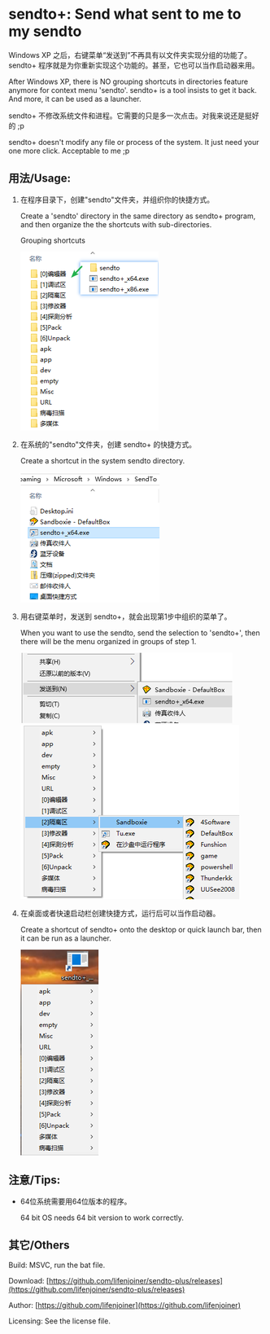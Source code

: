 # sendto+: Send what sent to me to my sendto

Windows XP 之后，右键菜单“发送到”不再具有以文件夹实现分组的功能了。sendto+ 程序就是为你重新实现这个功能的。甚至，它也可以当作启动器来用。

After Windows XP, there is NO grouping shortcuts in directories feature anymore for context menu 'sendto'. sendto+ is a tool insists to get it back. And more, it can be used as a launcher.

sendto+ 不修改系统文件和进程。它需要的只是多一次点击。对我来说还是挺好的 ;p

sendto+ doesn't modify any file or process of the system. It just need your one more click. Acceptable to me ;p

## 用法/Usage:

1. 在程序目录下，创建"sendto"文件夹，并组织你的快捷方式。

   Create a 'sendto' directory in the same directory as sendto+ program, and then organize the the shortcuts with sub-directories.

   Grouping shortcuts

   ![](docs/SendTo_0.1.png)

2. 在系统的"sendto"文件夹，创建 sendto+ 的快捷方式。

   Create a shortcut in the system sendto directory.

   ![](docs/SendTo_0.2.png)

3. 用右键菜单时，发送到 sendto+，就会出现第1步中组织的菜单了。

   When you want to use the sendto, send the selection to 'sendto+', then there will be the menu organized in groups of step 1.

   ![](docs/SendTo_1.1.png)
   ![](docs/SendTo_1.2.png)

4. 在桌面或者快速启动栏创建快捷方式，运行后可以当作启动器。

   Create a shortcut of sendto+ onto the desktop or quick launch bar, then it can be run as a launcher.

   ![](docs/SendTo_2.png)

## 注意/Tips:
- 64位系统需要用64位版本的程序。

  64 bit OS needs 64 bit version to work correctly.

## 其它/Others
Build: MSVC, run the bat file.

Download: [https://github.com/lifenjoiner/sendto-plus/releases](https://github.com/lifenjoiner/sendto-plus/releases)

Author: [https://github.com/lifenjoiner](https://github.com/lifenjoiner)

Licensing: See the license file.